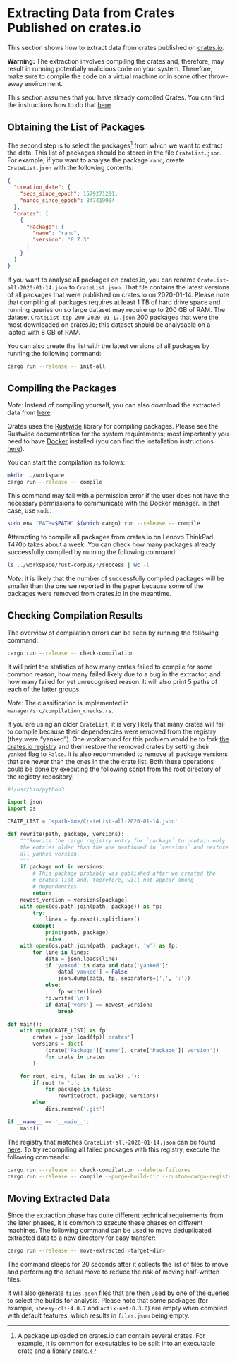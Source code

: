 # Extracting Data from Crates Published on crates.io

This section shows how to extract data from crates published on [crates.io](https://crates.io/).

**Warning:** The extraction involves compiling the crates and, therefore, may result in running potentially malicious code on your system. Therefore, make sure to compile the code on a virtual machine or in some other throw-away environment.

This section assumes that you have already compiled Qrates. You can find the instructions how to do that [here](building.md).

## Obtaining the List of Packages

The second step is to select the packages[^package] from which we want to extract the data. This list of packages should be stored in the file `CrateList.json`. For example, if you want to analyse the package `rand`, create `CrateList.json` with the following contents:

[^package]: A package uploaded on crates.io can contain several crates. For example, it is common for executables to be split into an executable crate and a library crate.

```json
{
  "creation_date": {
    "secs_since_epoch": 1579271281,
    "nanos_since_epoch": 847419904
  },
  "crates": [
    {
      "Package": {
        "name": "rand",
        "version": "0.7.3"
      }
    }
  ]
}
```

If you want to analyse all packages on crates.io, you can rename `CrateList-all-2020-01-14.json` to `CrateList.json`. That file contains the latest versions of all packages that were published on crates.io on 2020-01-14. Please note that compiling all packages requires at least 1 TB of hard drive space and running queries on so large dataset may require up to 200 GB of RAM. The dataset `CrateList-top-200-2020-01-17.json` 200 packages that were the most downloaded on crates.io; this dataset should be analysable on a laptop with 8 GB of RAM.

You can also create the list with the latest versions of all packages by running the following command:

```bash
cargo run --release -- init-all
```

## Compiling the Packages

*Note:* Instead of compiling yourself, you can also download the extracted data from [here](https://doi.org/10.5281/zenodo.4026639).

Qrates uses the [Rustwide](https://github.com/rust-lang/rustwide/) library for compiling packages. Please see the Rustwide documentation for the system requirements; most importantly you need to have [Docker](https://www.docker.com/) installed (you can find the installation instructions [here](https://docs.docker.com/engine/install/)).

You can start the compilation as follows:

```bash
mkdir ../workspace
cargo run --release -- compile
```

This command may fail with a permission error if the user does not have the necessary permissions to communicate with the Docker manager. In that case, use `sudo`:

```bash
sudo env "PATH=$PATH" $(which cargo) run --release -- compile
```

Attempting to compile all packages from crates.io on Lenovo ThinkPad T470p takes about a week. You can check how many packages already successfully compiled by running the following command:

```bash
ls ../workspace/rust-corpus/*/success | wc -l
```

*Note:* it is likely that the number of successfully compiled packages will be smaller than the one we reported in the paper because some of the packages were removed from crates.io in the meantime.

## Checking Compilation Results

The overview of compilation errors can be seen by running the following command:

```bash
cargo run --release -- check-compilation
```

It will print the statistics of how many crates failed to compile for some common reason, how many failed likely due to a bug in the extractor, and how many failed for yet unrecognised reason. It will also print 5 paths of each of the latter groups.

*Note:* The classification is implemented in `manager/src/compilation_checks.rs`.

If you are using an older `CrateList`, it is very likely that many crates will fail to compile because their dependencies were removed from the registry (they were “yanked”). One workaround for this problem would be to fork [the crates.io registry](https://github.com/rust-lang/crates.io-index) and then restore the removed crates by setting their `yanked` flag to `False`. It is also recommended to remove all package versions that are newer than the ones in the the crate list. Both these operations could be done by executing the following script from the root directory of the registry repository:

```python
#!/usr/bin/python3

import json
import os

CRATE_LIST = '<path-to>/CrateList-all-2020-01-14.json'

def rewrite(path, package, versions):
    """Rewrite the cargo registry entry for `package` to contain only
    the entries older than the one mentioned in `versions` and restore
    all yanked version.
    """
    if package not in versions:
        # This package probably was published after we created the
        # crates list and, therefore, will not appear among
        # dependencies.
        return
    newest_version = versions[package]
    with open(os.path.join(path, package)) as fp:
        try:
            lines = fp.read().splitlines()
        except:
            print(path, package)
            raise
    with open(os.path.join(path, package), 'w') as fp:
        for line in lines:
            data = json.loads(line)
            if 'yanked' in data and data['yanked']:
                data['yanked'] = False
                json.dump(data, fp, separators=(',', ':'))
            else:
                fp.write(line)
            fp.write('\n')
            if data['vers'] == newest_version:
                break

def main():
    with open(CRATE_LIST) as fp:
        crates = json.load(fp)['crates']
        versions = dict(
            (crate['Package']['name'], crate['Package']['version'])
            for crate in crates
        )

    for root, dirs, files in os.walk('.'):
        if root != '.':
            for package in files:
                rewrite(root, package, versions)
        else:
            dirs.remove('.git')

if __name__ == '__main__':
    main()
```

The registry that matches `CrateList-all-2020-01-14.json` can be found [here](https://github.com/vakaras/crates.io-index). To try recompiling all failed packages with this registry, execute the following commands:

```bash
cargo run --release -- check-compilation --delete-failures
cargo run --release -- compile --purge-build-dir --custom-cargo-registry https://github.com/vakaras/crates.io-index
```

## Moving Extracted Data

Since the extraction phase has quite different technical requirements from the later phases, it is common to execute these phases on different machines. The following command can be used to move deduplicated extracted data to a new directory for easy transfer:

```bash
cargo run --release -- move-extracted <target-dir>
```

The command sleeps for 20 seconds after it collects the list of files to move and performing the actual move to reduce the risk of moving half-written files.

It will also generate `files.json` files that are then used by one of the queries to select the builds for analysis. Please note that some packages (for example, `sheesy-cli-4.0.7` and `actix-net-0.3.0`) are empty when compiled with default features, which results in `files.json` being empty.
